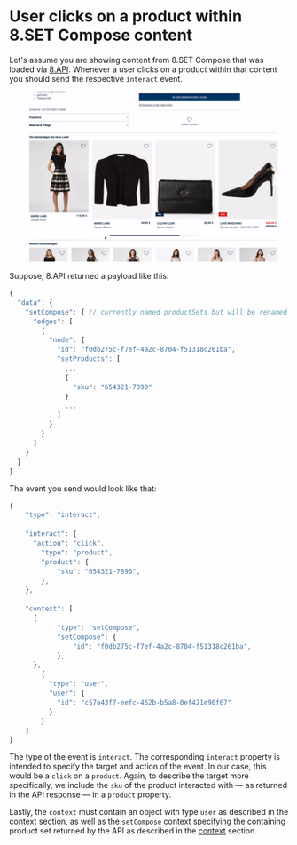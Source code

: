 # User clicks on a product within 8.SET Compose content

Let's assume you are showing content from 8.SET Compose that was loaded via [8.API](../../../api/8.set-compose/). Whenever a user clicks on a product within that content you should send the respective `interact` event.

![](../../../.gitbook/assets/interactproduct.gif)

Suppose, 8.API returned a payload like this:

```javascript
{
  "data": {
    "setCompose": { // currently named productSets but will be renamed
      "edges": [
        {
          "node": {
            "id": "f0db275c-f7ef-4a2c-8704-f51318c261ba",
            "setProducts": [
              ...
              {
                "sku": "654321-7890"
              }
              ...
            ]
          }
        }
      ]
    }
  }
}          
```

The event you send would look like that:

```javascript
{ 
	"type": "interact",

	"interact": {
	  "action": "click",
		"type": "product",
		"product": {
			"sku": "654321-7890",
		},
	},

	"context": [
	  {
			"type": "setCompose",
			"setCompose": {
				"id": "f0db275c-f7ef-4a2c-8704-f51318c261ba",
			},
	  },
		{
		  "type": "user",
		  "user": {
		    "id": "c57a43f7-eefc-462b-b5a8-0ef421e90f67"
		  }
		}
	]
}
```

The type of the event is `interact`. The corresponding `interact` property is intended to specify the target and action of the event. In our case, this would be a `click` on a  `product`. Again, to describe the target more specifically, we include the `sku` of the product interacted with — as returned in the API response — in a `product` property.

Lastly, the `context` must contain an object with type `user` as described in the [context](../../general/context.md) section, as well as the `setCompose` context specifying the containing product set returned by the API as described in the [context](../../general/context.md) section.

